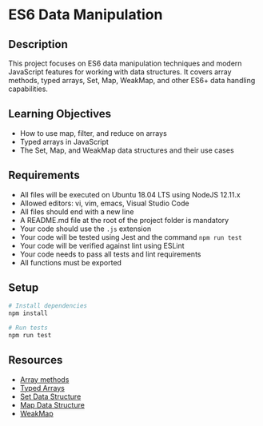 # ES6 Data Manipulation

## Description
This project focuses on ES6 data manipulation techniques and modern JavaScript features for working with data structures. It covers array methods, typed arrays, Set, Map, WeakMap, and other ES6+ data handling capabilities.

## Learning Objectives
- How to use map, filter, and reduce on arrays
- Typed arrays in JavaScript
- The Set, Map, and WeakMap data structures and their use cases

## Requirements
- All files will be executed on Ubuntu 18.04 LTS using NodeJS 12.11.x
- Allowed editors: vi, vim, emacs, Visual Studio Code
- All files should end with a new line
- A README.md file at the root of the project folder is mandatory
- Your code should use the `.js` extension
- Your code will be tested using Jest and the command `npm run test`
- Your code will be verified against lint using ESLint
- Your code needs to pass all tests and lint requirements
- All functions must be exported

## Setup
```bash
# Install dependencies
npm install

# Run tests
npm run test
```

## Resources
- [Array methods](https://developer.mozilla.org/en-US/docs/Web/JavaScript/Reference/Global_Objects/Array)
- [Typed Arrays](https://developer.mozilla.org/en-US/docs/Web/JavaScript/Typed_arrays)
- [Set Data Structure](https://developer.mozilla.org/en-US/docs/Web/JavaScript/Reference/Global_Objects/Set)
- [Map Data Structure](https://developer.mozilla.org/en-US/docs/Web/JavaScript/Reference/Global_Objects/Map)
- [WeakMap](https://developer.mozilla.org/en-US/docs/Web/JavaScript/Reference/Global_Objects/WeakMap)